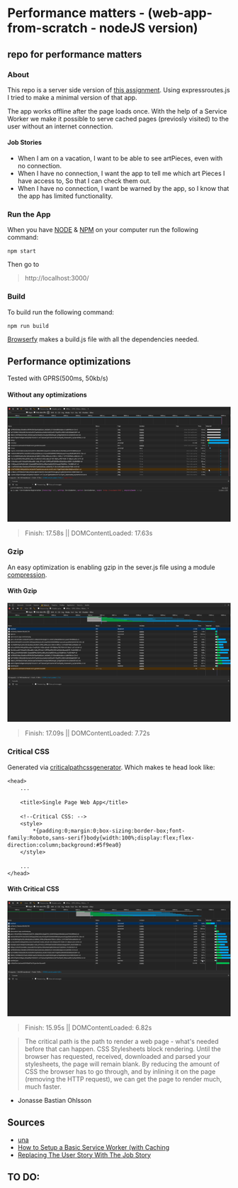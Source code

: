 # Performance matters - (web-app-from-scratch - nodeJS version)

## repo for performance matters 

### About
This repo is a server side version of [this assignment](https://github.com/olli208/web-app-from-scratch). Using expressroutes.js I tried to make a minimal version of that app. 

The app works offline after the page loads once. With the help of a Service Worker we make it possible to serve cached pages (previosly visited) to the user without an internet connection.

#### Job Stories
- When I am on a vacation, I want to be able to see artPieces, even with no connection.
- When I have no connection, I want the app to tell me which art Pieces I have access to, So that I can check them out.
- When I have no connection, I want be warned by the app, so I know that the app has limited functionality.

### Run the App
When you have [NODE](https://nodejs.org/en/) & [NPM](https://www.npmjs.com/) on your computer run the following command:
```
npm start
```
Then go to 
> http://localhost:3000/

### Build
To build run the following command:
```
npm run build
```
[Browserfy](http://browserify.org/) makes a build.js file with all the dependencies needed.

## Performance optimizations
Tested with GPRS(500ms, 50kb/s) 

#### Without any optimizations
![Without optimizations](audit/before.png)
> Finish: 17.58s || DOMContentLoaded: 17.63s

### Gzip
An easy optimization is enabling gzip in the sever.js file using a module [compression](https://www.npmjs.com/package/compression).

#### With Gzip
![With Gzip](audit/sw.png)
> Finish: 17.09s || DOMContentLoaded: 7.72s

### Critical CSS 
Generated via [criticalpathcssgenerator](https://jonassebastianohlsson.com/criticalpathcssgenerator/). Which makes te head look like:
```
<head>
    ...

    <title>Single Page Web App</title>

    <!--Critical CSS: -->
    <style>
        *{padding:0;margin:0;box-sizing:border-box;font-family:Roboto,sans-serif}body{width:100%;display:flex;flex-direction:column;background:#5f9ea0}
    </style>

    ...
</head>
```

#### With Critical CSS
![Without Critical CSS](audit/crit-css.png)
> Finish: 15.95s || DOMContentLoaded: 6.82s

> The critical path is the path to render a web page - what's needed before that can happen. CSS Stylesheets block rendering. Until the browser has requested, received, downloaded and parsed your stylesheets, the page will remain blank. By reducing the amount of CSS the browser has to go through, and by inlining it on the page (removing the HTTP request), we can get the page to render much, much faster.
- Jonasse Bastian Ohlsson


## Sources 
- [una](https://una.im/save-offline/#%F0%9F%92%81)
- [How to Setup a Basic Service Worker (with Caching](https://www.youtube.com/watch?v=BfL3pprhnms)
- [
Replacing The User Story With The Job Story](https://jtbd.info/replacing-the-user-story-with-the-job-story-af7cdee10c27)


TO DO:
- 
